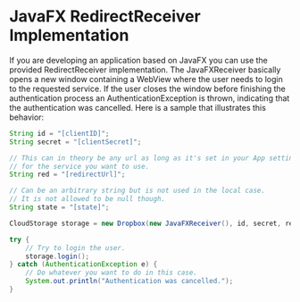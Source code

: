 # JavaFX RedirectReceiver Implementation

If you are developing an application based on JavaFX you can use the provided RedirectReceiver implementation. The JavaFXReceiver basically opens a new window containing a WebView where the user needs to login to the requested service. If the user closes the window before finishing the authentication process an AuthenticationException is thrown, indicating that the authentication was cancelled. Here is a sample that illustrates this behavior:

```java
String id = "[clientID]";
String secret = "[clientSecret]";

// This can in theory be any url as long as it's set in your App settings
// for the service you want to use.
String red = "[redirectUrl]";

// Can be an arbitrary string but is not used in the local case.
// It is not allowed to be null though.
String state = "[state]";

CloudStorage storage = new Dropbox(new JavaFXReceiver(), id, secret, red, state);

try {
    // Try to login the user.
    storage.login();
} catch (AuthenticationException e) {
    // Do whatever you want to do in this case.
    System.out.println("Authentication was cancelled.");
}
```
